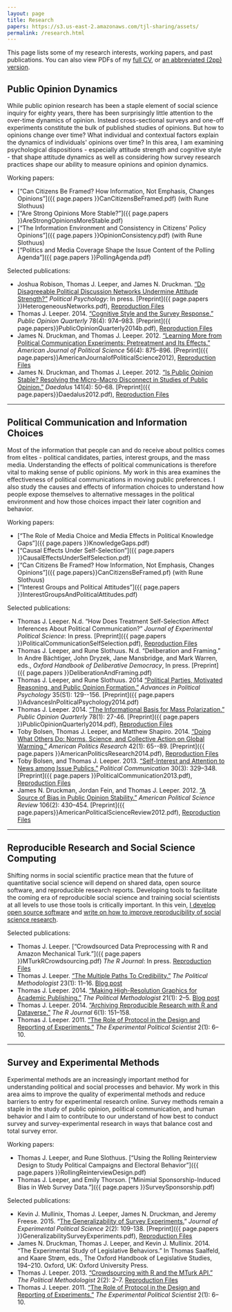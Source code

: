 ```yaml
---
layout: page
title: Research
papers: https://s3.us-east-2.amazonaws.com/tjl-sharing/assets/
permalink: /research.html
---
```


This page lists some of my research interests, working papers, and past publications. You can also view PDFs of my [full CV](http://leeper.github.io/cv/cv.pdf), or [an abbreviated (2pp) version](http://leeper.github.io/cv/cv-2pp.pdf).

## Public Opinion Dynamics

While public opinion research has been a staple element of social science inquiry for eighty years, there has been surprisingly little attention to the over-time dynamics of opinion. Instead cross-sectional surveys and one-off experiments constitute the bulk of published studies of opinions. But how to opinions change over time? What individual and contextual factors explain the dynamics of individuals' opinions over time? In this area, I am examining psychological dispositions - especially attitude strength and cognitive style - that shape attitude dynamics as well as considering how survey research practices shape our ability to measure opinions and opinion dynamics.

Working papers:

* [&ldquo;Can Citizens Be Framed? How Information, Not Emphasis, Changes Opinions&rdquo;]({{ page.papers }}CanCitizensBeFramed.pdf) (with Rune Slothuus)
* [&ldquo;Are Strong Opinions More Stable?&rdquo;]({{ page.papers }}AreStrongOpinionsMoreStable.pdf)
* [&ldquo;The Information Environment and Consistency in Citizens' Policy Opinions&rdquo;]({{ page.papers }}OpinionConsistency.pdf) (with Rune Slothuus)
* [&ldquo;Politics and Media Coverage Shape the Issue Content of the Polling Agenda&rdquo;]({{ page.papers }}PollingAgenda.pdf)

Selected publications:

* Joshua Robison, Thomas J. Leeper, and James N. Druckman. [&ldquo;Do Disagreeable Political Discussion Networks Undermine Attitude Strength?&rdquo;](http://onlinelibrary.wiley.com/doi/10.1111/pops.12374/abstract) *Political Psychology*: In press. [Preprint]({{ page.papers }}HeterogeneousNetworks.pdf), [Reproduction Files](http://dx.doi.org/10.7910/DVN/DVWPVB)
* Thomas J. Leeper. 2014. [&ldquo;Cognitive Style and the Survey Response.&rdquo;](http://poq.oxfordjournals.org/content/78/4/974.abstract) *Public Opinion Quarterly* 78(4): 974&ndash;983. [Preprint]({{ page.papers}}PublicOpinionQuarterly2014b.pdf), [Reproduction Files](http://dx.doi.org/10.7910/DVN/V9ROA)
* James N. Druckman, and Thomas J. Leeper. 2012. [&ldquo;Learning More from Political Communication Experiments: Pretreatment and Its Effects.&rdquo;](http://onlinelibrary.wiley.com/doi/10.1111/j.1540-5907.2012.00582.x/abstract) *American Journal of Political Science* 56(4): 875&ndash;896. [Preprint]({{ page.papers}}AmericanJournalofPoliticalScience2012), [Reproduction Files](http://hdl.handle.net/1902.1/17218)
* James N. Druckman, and Thomas J. Leeper. 2012. [&ldquo;Is Public Opinion Stable? Resolving the Micro-Macro Disconnect in Studies of Public Opinion.&rdquo;](http://www.mitpressjournals.org/doi/abs/10.1162/DAED_a_00173) *Daedalus* 141(4): 50&ndash;68. [Preprint]({{ page.papers}}Daedalus2012.pdf), [Reproduction Files](http://dx.doi.org/10.7910/DVN/NSRKXC)


---

## Political Communication and Information Choices

Most of the information that people can and do receive about politics comes from elites - political candidates, parties, interest groups, and the mass media. Understanding the effects of political communications is therefore vital to making sense of public opinions. My work in this area examines the effectiveness of political communications in moving public preferences. I also study the causes and effects of information choices to understand how people expose themselves to alternative messages in the political environment and how those choices impact their later cognition and behavior.

Working papers:

* [&ldquo;The Role of Media Choice and Media Effects in Political Knowledge Gaps&rdquo;]({{ page.papers }}KnowledgeGaps.pdf)
* [&ldquo;Causal Effects Under Self-Selection&rdquo;]({{ page.papers }}CausalEffectsUnderSelfSelection.pdf)
* [&ldquo;Can Citizens Be Framed? How Information, Not Emphasis, Changes Opinions&rdquo;]({{ page.papers}}CanCitizensBeFramed.pf) (with Rune Slothuus)
* [&ldquo;Interest Groups and Political Attitudes&rdquo;]({{ page.papers }}InterestGroupsAndPoliticalAttitudes.pdf)

Selected publications:

* Thomas J. Leeper. N.d. &ldquo;How Does Treatment Self-Selection Affect Inferences About Political Communication?&rdquo; *Journal of Experimental Political Science*: In press. [Preprint]({{ page.papers }}PoliticalCommunicationSelfSelection.pdf), [Reproduction Files](http://hdl.handle.net/1902.1/17865)
* Thomas J. Leeper, and Rune Slothuus. N.d. &ldquo;Deliberation and Framing.&rdquo; In Andre Bächtiger, John Dryzek, Jane Mansbridge, and Mark Warren, eds., *Oxford Handbook of Deliberative Democracy*, In press. [Preprint]({{ page.papers }}DeliberationAndFraming.pdf)
* Thomas J. Leeper, and Rune Slothuus. 2014 [&ldquo;Political Parties, Motivated Reasoning, and Public Opinion Formation.&rdquo;](http://onlinelibrary.wiley.com/doi/10.1111/pops.12164/abstract) *Advances in Political Psychology* 35(S1): 129--156. [Preprint]({{ page.papers }}AdvancesInPoliticalPsychology2014.pdf)
* Thomas J. Leeper. 2014. [&ldquo;The Informational Basis for Mass Polarization.&rdquo;](http://poq.oxfordjournals.org/content/78/1/27.abstract) *Public Opinion Quarterly* 78(1): 27-46. [Preprint]({{ page.papers }}PublicOpinionQuarterly2014.pdf), [Reproduction Files](http://hdl.handle.net/1902.1/21964)
* Toby Bolsen, Thomas J. Leeper, and Matthew Shapiro. 2014. [&ldquo;Doing What Others Do: Norms, Science, and Collective Action on Global Warming.&rdquo;](http://apr.sagepub.com/content/42/1/65) *American Politics Research* 42(1): 65--89. [Preprint]({{ page.papers }}AmericanPoliticsResearch2014.pdf), [Reproduction Files](http://hdl.handle.net/1902.1/18249)
* Toby Bolsen, and Thomas J. Leeper. 2013. [&ldquo;Self-Interest and Attention to News among Issue Publics.&rdquo;](http://www.tandfonline.com/doi/abs/10.1080/10584609.2012.737428#.UugCqLs1jtQ) *Political Communication* 30(3): 329&ndash;348. [Preprint]({{ page.papers }}PoliticalCommunication2013.pdf), [Reproduction Files](http://hdl.handle.net/1902.1/17863)
* James N. Druckman, Jordan Fein, and Thomas J. Leeper. 2012. [&ldquo;A Source of Bias in Public Opinion Stability.&rdquo;](http://journals.cambridge.org/action/displayAbstract?fromPage=online&aid=8600564) *American Political Science Review* 106(2): 430&ndash;454. [Preprint]({{ page.papers}}AmericanPoliticalScienceReview2012.pdf), [Reproduction Files](http://hdl.handle.net/1902.1/17864)



---

## Reproducible Research and Social Science Computing

Shifting norms in social scientific practice mean that the future of quantitative social science will depend on shared data, open source software, and reproducible research reports. Developing tools to facilitate the coming era of reproducible social science and training social scientists at all levels to use those tools is critically important. In this vein, [I develop open source software](http://thomasleeper.com/software) and [write on how to improve reproducibility of social science research](http://thomasleeper.com/blog.html).

Selected publications:

* Thomas J. Leeper. [&ldquo;Crowdsourced Data Preprocessing with R and Amazon Mechanical Turk.&rdquo;]({{ page.papers }}MTurkRCrowdsourcing.pdf) *The R Journal*: In press. [Reproduction Files](https://github.com/leeper/mturkr-article/tree/master/article)
* Thomas J. Leeper. [&ldquo;The Multiple Paths To Credibility.&rdquo;](https://thepoliticalmethodologist.files.wordpress.com/2016/02/tpm_v23_n1.pdf) *The Political Methodologist* 23(1): 11&ndash;16. [Blog post](https://thepoliticalmethodologist.com/2015/12/21/the-multiple-routes-to-credibility/)
* Thomas J. Leeper. 2014. [&ldquo;Making High-Resolution Graphics for Academic Publishing.&rdquo;](https://thepoliticalmethodologist.files.wordpress.com/2014/06/tpm_v21_n12.pdf) *The Political Methodologist* 21(1): 2&ndash;5. [Blog post](https://thepoliticalmethodologist.com/2013/11/25/making-high-resolution-graphics-for-academic-publishing/)
* Thomas J. Leeper. 2014. [&ldquo;Archiving Reproducible Research with R and Dataverse.&rdquo;](http://journal.r-project.org/archive/2014-1/leeper.pdf) *The R Journal* 6(1): 151&ndash;158.
* Thomas J. Leeper. 2011. [&ldquo;The Role of Protocol in the Design and Reporting of Experiments.&rdquo;](http://scholar.harvard.edu/files/dtingley/files/may2011.pdf) *The Experimental Political Scientist* 2(1): 6&ndash;10.


---

## Survey and Experimental Methods

Experimental methods are an increasingly important method for understanding political and social processes and behavior. My work in this area aims to improve the quality of experimental methods and reduce barriers to entry for experimental research online. Survey methods remain a staple in the study of public opinion, political communication, and human behavior and I aim to contribute to our understand of how best to conduct survey and survey-experimental research in ways that balance cost and total survey error.

Working papers:

* Thomas J. Leeper, and Rune Slothuus. [&ldquo;Using the Rolling Reinterview Design to Study Political Campaigns and Electoral Behavior&rdquo;]({{ page.papers }}RollingReinterviewDesign.pdf)
* Thomas J. Leeper, and Emily Thorson. [&ldquo;Minimial Sponsorship-Induced Bias in Web Survey Data.&rdquo;]({{ page.papers }}SurveySponsorship.pdf)

Selected publications:

* Kevin J. Mullinix, Thomas J. Leeper, James N. Druckman, and Jeremy Freese. 2015. &ldquo;[The Generalizability of Survey Experiments.](http://dx.doi.org/10.1017/XPS.2015.19)&rdquo; *Journal of Experimental Political Science* 2(2): 109-138. [Preprint]({{ page.papers }}GeneralizabilitySurveyExperiments.pdf), [Reproduction Files](http://dx.doi.org/10.7910/DVN/MUJHGR)
*  James N. Druckman, Thomas J. Leeper, and Kevin J. Mullinix. 2014. &ldquo;The Experimental Study of Legislative Behaviors.&rdquo; In Thomas Saalfeld, and Kaare Strøm, eds., The Oxford Handbook of Legislative Studies, 194–210. Oxford, UK: Oxford University Press.
* Thomas J. Leeper. 2013. [&ldquo;Crowdsourcing with R and the MTurk API.&rdquo;](http://polmeth.wustl.edu/methodologist/tpm_v20_n2.pdf) *The Political Methodologist* 2(2): 2&ndash;7. [Reproduction Files](https://github.com/leeper/mturkr-article/tree/master/tpm)
* Thomas J. Leeper. 2011. [&ldquo;The Role of Protocol in the Design and Reporting of Experiments.&rdquo;](http://scholar.harvard.edu/files/dtingley/files/may2011.pdf) *The Experimental Political Scientist* 2(1): 6&ndash;10.


